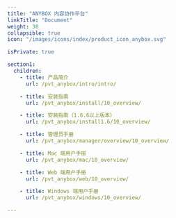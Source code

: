 ```yaml
---
title: "ANYBOX 内容协作平台"
linkTitle: "Document"
weight: 30
collapsible: true
icon: "/images/icons/index/product_icon_anybox.svg"

isPrivate: true

section1:
  children:
    - title: 产品简介
      url: /pvt_anybox/intro/intro/

    - title: 安装指南
      url: /pvt_anybox/install/10_overview/

    - title: 安装指南（1.6.6以上版本）
      url: /pvt_anybox/install1.6/10_overview/

    - title: 管理员手册
      url: /pvt_anybox/manager/overview/10_overview/

    - title: Mac 端用户手册
      url: /pvt_anybox/mac/10_overview/

    - title: Web 端用户手册
      url: /pvt_anybox/web/10_overview/

    - title: Windows 端用户手册
      url: /pvt_anybox/windows/10_overview/

---
```


